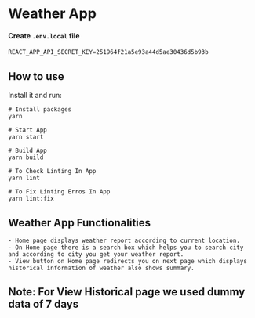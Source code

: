 # Weather App

#### Create `.env.local` file
```
REACT_APP_API_SECRET_KEY=251964f21a5e93a44d5ae30436d5b93b
```

## How to use
Install it and run:

```
# Install packages
yarn

# Start App
yarn start

# Build App
yarn build

# To Check Linting In App
yarn lint

# To Fix Linting Erros In App
yarn lint:fix
```

## Weather App Functionalities
```
- Home page displays weather report according to current location.
- On Home page there is a search box which helps you to search city and according to city you get your weather report.
- View button on Home page redirects you on next page which displays historical information of weather also shows summary.
```

## Note: For View Historical page we used dummy data of 7 days